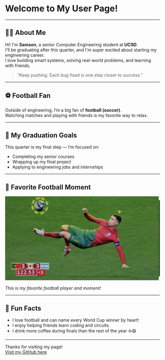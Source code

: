 # Welcome to My User Page!

---

## 👨‍🎓 About Me

Hi! I'm **Samson**, a senior Computer Engineering student at **UCSD**.  
I'll be graduating after this quarter, and I'm super excited about starting my engineering career.  
I love building smart systems, solving real-world problems, and learning with friends.

> “Keep pushing. Each bug fixed is one step closer to success.”

---

## ⚽ Football Fan

Outside of engineering, I’m a big fan of **football (soccer)**.  
Watching matches and playing with friends is my favorite way to relax.

---

## 🎯 My Graduation Goals

This quarter is my final step — I’m focused on:
- Completing my senior courses
- Wrapping up my final project
- Applying to engineering jobs and internships

---

## 📸 Favorite Football Moment

![My Favorite Footballer](football-pic.png)

*This is my favorite football player and moment!*

---

## 🎉 Fun Facts

- I love football and can name every World Cup winner by heart!
- I enjoy helping friends learn coding and circuits.
- I drink more coffee during finals than the rest of the year ☕😄

---

Thanks for visiting my page!  
[Visit my GitHub here](https://github.com/Samat4E)
